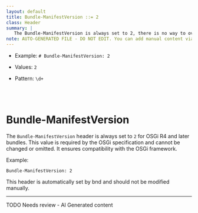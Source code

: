 ```yaml
---
layout: default
title: Bundle-ManifestVersion ::= 2
class: Header
summary: |
   The Bundle-ManifestVersion is always set to 2, there is no way to override this.
note: AUTO-GENERATED FILE - DO NOT EDIT. You can add manual content via same filename in ext folder. 
---
```


- Example: `# Bundle-ManifestVersion: 2`

- Values: `2`

- Pattern: `\d+`

<!-- Manual content from: ext/bundle_manifestversion.md --><br /><br />

# Bundle-ManifestVersion

The `Bundle-ManifestVersion` header is always set to `2` for OSGi R4 and later bundles. This value is required by the OSGi specification and cannot be changed or omitted. It ensures compatibility with the OSGi framework.

Example:

```
Bundle-ManifestVersion: 2
```

This header is automatically set by bnd and should not be modified manually.

<hr />
TODO Needs review - AI Generated content
